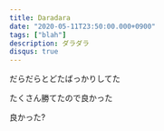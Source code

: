 ```yaml
---
title: Daradara
date: "2020-05-11T23:50:00.000+0900"
tags: ["blah"]
description: ダラダラ
disqus: true
---
```


だらだらとどたばっかりしてた

たくさん勝てたので良かった

良かった?
